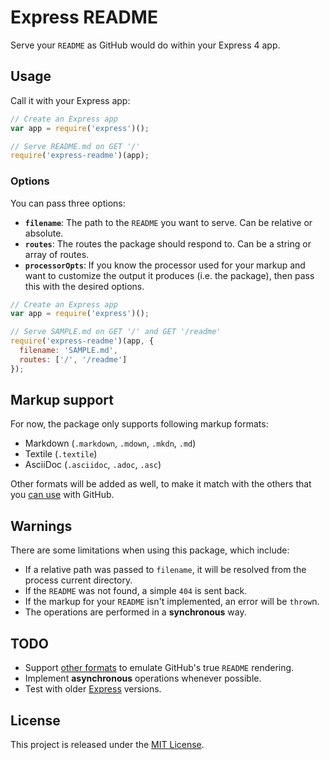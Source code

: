# Express README

Serve your `README` as GitHub would do within your Express 4 app.


## Usage

Call it with your Express app:

```js
// Create an Express app
var app = require('express')();

// Serve README.md on GET '/'
require('express-readme')(app);
```

### Options

You can pass three options:

* **`filename`**: The path to the `README` you want to serve. Can be relative or
  absolute.
* **`routes`**: The routes the package should respond to. Can be a string or
  array of routes.
* **`processorOpts`**: If you know the processor used for your markup and want
  to customize the output it produces (i.e. the package), then pass this with
  the desired options.

```js
// Create an Express app
var app = require('express')();

// Serve SAMPLE.md on GET '/' and GET '/readme'
require('express-readme')(app, {
  filename: 'SAMPLE.md',
  routes: ['/', '/readme']
});
```


## Markup support

For now, the package only supports following markup formats:

* Markdown (`.markdown`, `.mdown`, `.mkdn`, `.md`)
* Textile (`.textile`)
* AsciiDoc (`.asciidoc`, `.adoc`, `.asc`)

Other formats will be added as well, to make it match with the others that you
[can use][fmts] with GitHub.


## Warnings

There are some limitations when using this package, which include:

* If a relative path was passed to `filename`, it will be resolved from the
  process current directory.
* If the `README` was not found, a simple `404` is sent back.
* If the markup for your `README` isn't implemented, an error will be `throw`n.
* The operations are performed in a **synchronous** way.


## TODO

* Support [other formats][fmts] to emulate GitHub's true `README` rendering.
* Implement **asynchronous** operations whenever possible.
* Test with older [Express](http://expressjs.com) versions.


## License

This project is released under the [MIT License](LICENSE.txt).


[fmts]: https://github.com/github/markup#markups
